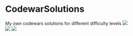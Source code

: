 # CodewarSolutions
My own codewars solutions for different difficulty levels
<img src='https://www.codewars.com/users/oebs/badges/large'>
<br />
<img src='https://www.codewars.com/users/oebs/badges/small'>
<img src='https://www.codewars.com/users/oebs/badges/micro'>
